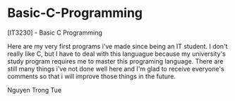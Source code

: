 # Basic-C-Programming
[IT3230] - Basic C Programming

Here are my very first programs i've made since being an IT student. I don't really like C, but I have to deal with this languague because my university's study program requires me 
to master this programing language. There are still many things i've not done well here and I'm glad to receive everyone's comments so that i will improve those things in the 
future.

Nguyen Trong Tue
